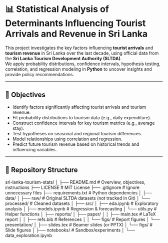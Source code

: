 # 📊 Statistical Analysis of Determinants Influencing Tourist Arrivals and Revenue in Sri Lanka

This project investigates the key factors influencing **tourist arrivals** and **tourism revenue** in Sri Lanka over the last decade, using official data from the **Sri Lanka Tourism Development Authority (SLTDA)**.  
We apply probability distributions, confidence intervals, hypothesis testing, correlation, and regression modeling in **Python** to uncover insights and provide policy recommendations.

---

## 🎯 Objectives
- Identify factors significantly affecting tourist arrivals and tourism revenue.
- Fit probability distributions to tourism data (e.g., daily expenditure).
- Construct confidence intervals for key tourism metrics (e.g., average stay).
- Test hypotheses on seasonal and regional tourism differences.
- Model relationships using correlation and regression.
- Predict future tourism revenue based on historical trends and influencing variables.

---

## 📂 Repository Structure
sri-lanka-tourism-stats/
│
├── README.md # Overview, objectives, instructions
├── LICENSE # MIT License
├── .gitignore # Ignore unnecessary files
├── requirements.txt # Python dependencies
│
├── data/
│ ├── raw/ # Original SLTDA datasets (not tracked in Git)
│ └── processed/ # Cleaned datasets
│
├── src/
│ ├── eda.ipynb # Exploratory analysis
│ ├── models.ipynb # Regression & forecasting
│ └── utils.py # Helper functions
│
├── reports/
│ ├── paper/
│ │ ├── main.tex # LaTeX report
│ │ ├── refs.bib # References
│ │ └── figs/ # Report figures
│ └── presentation/
│ ├── slides.tex # Beamer slides (or PPTX)
│ └── figs/ # Slide figures
│
├── notebooks/ # Sandbox/experiments
│ └── data_exploration.ipynb
